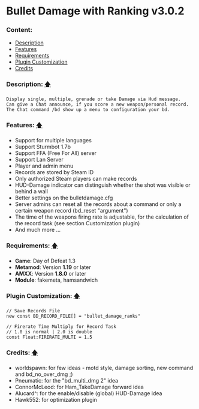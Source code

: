 # Bullet Damage with Ranking v3.0.2

### Content:
+ [Description](#description-)
+ [Features](#features-)
+ [Requirements](#requirements-)
+ [Plugin Customization](#plugin-customization-)
+ [Credits](#credits-)

### Description: [🡅](#bullet-damage-with-ranking-v302)
```
Display single, multiple, grenade or take Damage via Hud message.
Can give a Chat announce, if you score a new weapon/personal record.
The Chat command /bd show up a menu to configuration your bd.
```

### Features: [🡅](#bullet-damage-with-ranking-v302)
- Support for multiple languages
- Support Sturmbot 1.7b
- Support FFA (Free For All) server
- Support Lan Server
- Player and admin menu
- Records are stored by Steam ID
- Only authorized Steam players can make records
- HUD-Damage indicator can distinguish whether the shot was visible or behind a wall
- Better settings on the bulletdamage.cfg
- Server admins can reset all the records about a command or only a certain weapon record (bd_reset "argument")
- The time of the weapons firing rate is adjustable, for the calculation of the record task (see section Customization plugin)
- And much more ...

### Requirements: [🡅](#bullet-damage-with-ranking-v302)
+ **Game**: Day of Defeat 1.3
+ **Metamod**: Version **1.19** or later
+ **AMXX**: Version **1.8.0** or later
+ **Module**: fakemeta, hamsandwich

### Plugin Customization: [🡅](#bullet-damage-with-ranking-v302)
```
// Save Records File
new const BD_RECORD_FILE[] = "bullet_damage_ranks"

// Firerate Time Multiply for Record Task
// 1.0 is normal | 2.0 is double
const Float:FIRERATE_MULTI = 1.5
```

### Credits: [🡅](#bullet-damage-with-ranking-v302)
+ worldspawn: for few ideas - motd style, damage sorting, new command and bd_no_over_dmg ;)
+ Pneumatic: for the "bd_multi_dmg 2" idea
+ ConnorMcLeod: for Ham_TakeDamage forward idea
+ Alucard^: for the enable/disable (global) HUD-Damage idea
+ Hawk552: for optimization plugin
